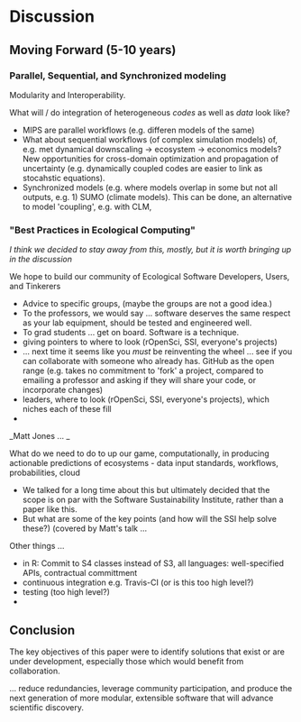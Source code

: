 # Discussion

## Moving Forward (5-10 years)


### Parallel, Sequential, and Synchronized modeling

Modularity and Interoperability.

What will / do integration of heterogeneous _codes_ as well as _data_ look like? 

* MIPS are parallel workflows (e.g. differen models of the same)
* What about sequential workflows (of complex simulation models) of, e.g. met dynamical downscaling -> ecosystem -> economics models? New opportunities for cross-domain optimization and propagation of uncertainty (e.g. dynamically coupled codes are easier to link as stocahstic equations).
* Synchronized models (e.g. where models overlap in some but not all outputs, e.g. 1) SUMO (climate models). This can be done, an alternative to model 'coupling', e.g. with CLM, 

### "Best Practices in Ecological Computing"

_I think we decided to stay away from this, mostly, but it is worth bringing up in the discussion_


We hope to build our community of Ecological Software Developers, Users, and Tinkerers

* Advice to specific groups, (maybe the groups are not a good idea.)
 * To the professors, we would say ... software deserves the same respect as your lab equipment, should be tested and engineered well.
 * To grad students ... get on board. Software is a technique.
* giving pointers to where to look (rOpenSci, SSI, everyone's projects)
* ... next time it seems like you _must_ be reinventing the wheel ... see if you can collaborate with someone who already has. GitHub as the open range (e.g. takes no commitment to 'fork' a project, compared to emailing a professor and asking if they will share your code, or incorporate changes)
* leaders, where to look (rOpenSci, SSI, everyone's projects), which niches each of these fill
* 


_Matt Jones ... _

What do we need to do to up our game, computationally, in producing actionable predictions of ecosystems - data input standards, workflows, probabilities, cloud

* We talked for a long time about this but ultimately decided that the scope is on par with the Software Sustainability Institute, rather than a paper like this. 
* But what are some of the key points (and how will the SSI help solve these?) (covered by Matt's talk ... 


Other things ...
 * in R: Commit to S4 classes instead of S3, all languages: well-specified APIs, contractual committment
 * continuous integration e.g. Travis-CI (or is this too high level?)
 * testing (too high level?)
 * 





## Conclusion

The key objectives of this paper were to identify solutions that exist or are under development, especially those which would benefit from collaboration.

... reduce redundancies, leverage community participation, and produce the next generation of more modular, extensible software that will advance scientific discovery.  
